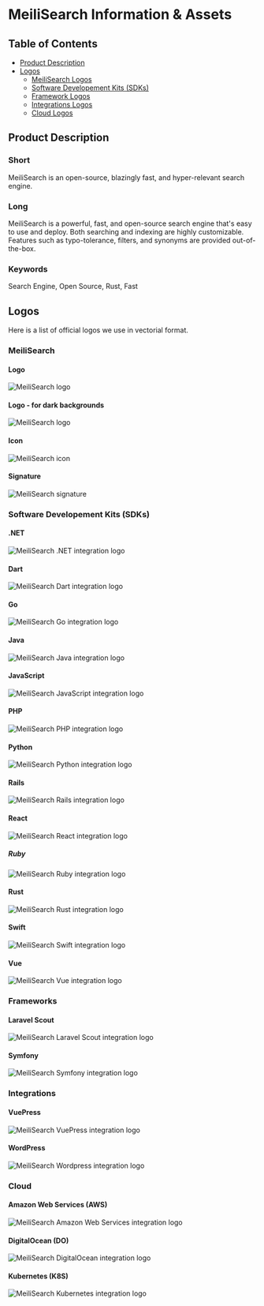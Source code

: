 # MeiliSearch Information & Assets

## Table of Contents
- [Product Description](#product-description)
- [Logos](#logos)
  - [MeiliSearch Logos](#meilisearch)
  - [Software Developement Kits (SDKs)](#software-developement-kits-sdks)
  - [Framework Logos](#frameworks)
  - [Integrations Logos](#integrations)
  - [Cloud Logos](#cloud)

## Product Description

### Short
MeiliSearch is an open-source, blazingly fast, and hyper-relevant search engine.

### Long
MeiliSearch is a powerful, fast, and open-source search engine that's easy to use and deploy. Both searching and indexing are highly customizable. Features such as typo-tolerance, filters, and synonyms are provided out-of-the-box.

### Keywords
Search Engine, Open Source, Rust, Fast

## Logos
Here is a list of official logos we use in vectorial format.

### MeiliSearch

#### Logo

![MeiliSearch logo](meilisearch-logo.svg)


#### Logo - for dark backgrounds
![MeiliSearch logo](meilisearch-logo-blackbg.svg)

#### Icon

![MeiliSearch icon](meilisearch-icon.svg)

#### Signature

![MeiliSearch signature](meilisearch-signature.svg)

### Software Developement Kits (SDKs)

#### .NET
![MeiliSearch .NET integration logo](meilisearch-dotnet.svg)

#### Dart
![MeiliSearch Dart integration logo](meilisearch-dart.svg)

#### Go
![MeiliSearch Go integration logo](meilisearch-go.svg)

#### Java
![MeiliSearch Java integration logo](meilisearch-java.svg)

#### JavaScript
![MeiliSearch JavaScript integration logo](meilisearch-js.svg)

#### PHP
![MeiliSearch PHP integration logo](meilisearch-php.svg)

#### Python
![MeiliSearch Python integration logo](meilisearch-python.svg)

#### Rails
![MeiliSearch Rails integration logo](meilisearch-rails.svg)

#### React
![MeiliSearch React integration logo](meilisearch-react.svg)

##### Ruby
![MeiliSearch Ruby integration logo](meilisearch-ruby.svg)

#### Rust
![MeiliSearch Rust integration logo](meilisearch-rust.svg)

#### Swift
![MeiliSearch Swift integration logo](meilisearch-swift.svg)

#### Vue
![MeiliSearch Vue integration logo](meilisearch-vue.svg)

### Frameworks

#### Laravel Scout
![MeiliSearch Laravel Scout integration logo](meilisearch-laravel-scout.svg)


#### Symfony
![MeiliSearch Symfony integration logo](meilisearch-symfony.svg)

### Integrations

#### VuePress
![MeiliSearch VuePress integration logo](meilisearch-vuepress.svg)

#### WordPress
![MeiliSearch Wordpress integration logo](meilisearch-wordpress.svg)

### Cloud

#### Amazon Web Services (AWS)
![MeiliSearch Amazon Web Services integration logo](meilisearch-aws.svg)

#### DigitalOcean (DO)
![MeiliSearch DigitalOcean integration logo](meilisearch-digitalocean.svg)

#### Kubernetes (K8S)
![MeiliSearch Kubernetes integration logo](meilisearch-kubernetes.svg)

<link rel="stylesheet" type="text/css" media="all" href="styles.css" />

